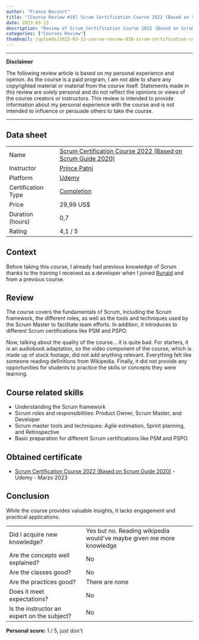 ```yaml
---
author: "Franco Becvort"
title: "[Course Review #18] Scrum Certification Course 2022 (Based on Scrum Guide 2020)"
date: 2023-03-13
description: "Review of Scrum Certification Course 2022 (Based on Scrum Guide 2020)"
categories: ["Courses Review"]
thumbnail: /uploads/2023-03-13-course-review-018-scrum-certification-course/scrum2.png
---
```


---

**Disclaimer**

The following review article is based on my personal experience and opinion. As the course is a paid program, I am not able to share any copyrighted material or material from the course itself. Statements made in this review are solely personal and do not reflect the opinions or views of the course creators or instructors. This review is intended to provide information about my personal experience with the course and is not intended to influence or persuade others to take the course.

---

## Data sheet

|                    |                                                                                                                                                             |
| ------------------ | ----------------------------------------------------------------------------------------------------------------------------------------------------------- |
| Name               | [Scrum Certification Course 2022 (Based on Scrum Guide 2020)](https://www.udemy.com/course/scrum-certification-course-based-on-scrum-guide-latest-version/) |
| Instructor         | [Prince Patni](https://www.linkedin.com/in/prince-patni-284b2428/)                                                                                          |
| Platform           | [Udemy](https://www.udemy.com/)                                                                                                                             |
| Certification Type | [Completion](https://support.udemy.com/hc/en-us/sections/360011037194-Certificates-of-Completion)                                                           |
| Price              | 29,99 US$                                                                                                                                                   |
| Duration \(hours\) | 0,7                                                                                                                                                         |
| Rating             | 4,1 / 5                                                                                                                                                     |

## Context

Before taking this course, I already had previous knowledge of Scrum thanks to the training I received as a developer when I joined [Runaid](https://www.runaid.com.ar/index.php?languaje=en) and from a previous course.

## Review

The course covers the fundamentals of Scrum, including the Scrum framework, the different roles, as well as the tools and techniques used by the Scrum Master to facilitate team efforts. In addition, it introduces to different Scrum certifications like PSM and PSPO.

Now, talking about the quality of the course... it is quite bad. For starters, it is an audiobook adaptation, so the video component of the course, which is made up of stock footage, did not add anything relevant. Everything felt like someone reading definitions from Wikipedia. Finally, it did not provide any opportunities for students to practice the skills or concepts they were learning.

## Course related skills

- Understanding the Scrum framework
- Scrum roles and responsibilities: Product Owner, Scrum Master, and Developer
- Scrum master tools and techniques: Agile estimation, Sprint planning, and Retrospective
- Basic preparation for different Scrum certifications like PSM and PSPO

## Obtained certificate

- [Scrum Certification Course 2022 (Based on Scrum Guide 2020)](https://udemy-certificate.s3.amazonaws.com/pdf/UC-956c13b6-d942-46c0-a416-5324a2e5ee00.pdf) - Udemy - Marzo 2023

## Conclusion

While the course provides valuable insights, it lacks engagement and practical applications.

|                                             |                                                                      |
| ------------------------------------------- | -------------------------------------------------------------------- |
| Did I acquire new knowledge?                | Yes but no. Reading wikipedia would've maybe given me more knowledge |
| Are the concepts well explained?            | No                                                                   |
| Are the classes good?                       | No                                                                   |
| Are the practices good?                     | There are none                                                       |
| Does it meet expectations?                  | No                                                                   |
| Is the instructor an expert on the subject? | No                                                                   |

**Personal score:** 1 / 5, just don't
